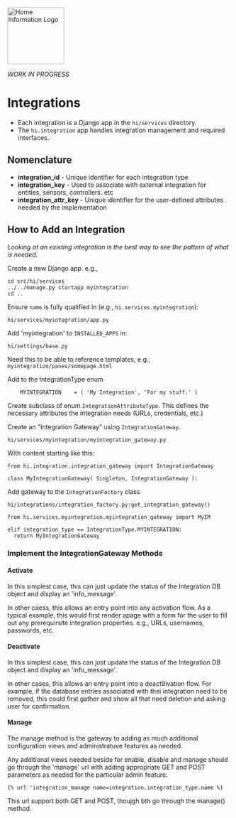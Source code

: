 <img src="../src/hi/static/img/hi-logo-w-tagline-197x96.png" alt="Home Information Logo" width="128">

_WORK IN PROGRESS_

# Integrations

- Each integration is a Django app in the `hi/services` directory.
- The `hi.integration` app handles integration management and required interfaces.

## Nomenclature

- **integration_id** - Unique identifier for each integration type
- **integration_key** - Used to associate with external integration for entities, sensors, controllers. etc
- **integration_attr_key** - Unique identifier for the user-defined attributes needed by the implementation

## How to Add an Integration

_Looking at an existing integration is the best way to see the pattern of what is needed._

Create a new Django app. e.g.,
``` shell
cd src/hi/services
../../manage.py startapp myintegration
cd ..
```

Ensure `name` is fully qualified in (e.g., `hi.services.myintegration`):
``` shell
hi/services/myintegration/app.py
```

Add 'myintegration' to `INSTALLED_APPS` in:
``` shell
hi/settings/base.py
```

Need this to be able to reference templates, e.g., `myintegration/panes/somepage.html`

Add to the IntegrationType enum

``` shell
    MYINTEGRATION    = ( 'My Integration', 'For my stuff.' )
```

Create subclass of enum `IntegrationAttributeType`. This defines the necessary attributes the integration needs (URLs, credentials, etc.)

Create an "Integration Gateway" using `IntegrationGateway`.
``` shell
hi/services/myintegration/myintegration_gateway.py
```

With content starting like this:

``` shell
from hi.integration.integration_gateway import IntegrationGateway

class MyIntegrationGateway( Singleton, IntegrationGateway ):
```

Add gateway to the `IntegrationFactory` class
``` shell
hi/integrations/integration_factory.py:get_integration_gateway()

from hi.services.myintegration.myintegration_gateway import MyIM

elif integration_type == IntegrationType.MYINTEGRATION:
  return MyIntegrationGateway

```

### Implement the IntegrationGateway Methods

#### Activate

In this simplest case, this can just update the status of the Integration DB object and display an 'info_message'.

In other caess, this allows an entry point into any activation flow. As a typical example, this would first render apage with a form for the user to fill out any prerequirsite integration properties. e.g., URLs, usernames, passwords, etc.

#### Deactivate

In this simplest case, this can just update the status of the Integration DB object and display an 'info_message'.

In other cases, this allows an entry point into a deact9ivation flow. For example, if the database entries associated with thei integration need to be removed, this could first gather and show all that need deletion and asking user for confirmation.

#### Manage

The manage method is the gateway to adding as much additional configuration views and administratuve features as needed.

Any additional views needed beside for enable, disable and manage should go through the 'manage' url with adding appropriate GET and POST parameters as needed for the particular admin feature.
``` shell
{% url 'integration_manage name=integration.integration_type.name %}
```
This url support both GET and POST, thoujgh bth go through the manage() method.
